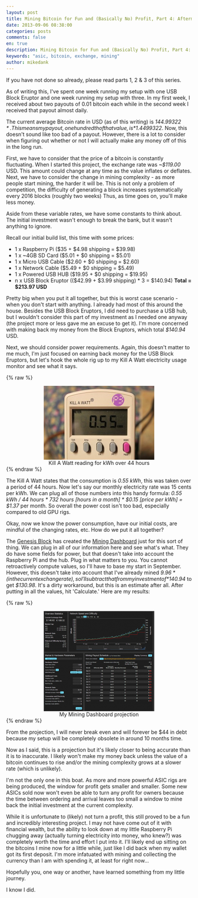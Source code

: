 ```yaml
---
layout: post
title: Mining Bitcoin for Fun and (Basically No) Profit, Part 4: Aftermath
date: 2013-09-06 08:38:00
categories: posts
comments: false
en: true
description: Mining Bitcoin for Fun and (Basically No) Profit, Part 4: Aftermath
keywords: "asic, bitcoin, exchange, mining"
author: mikedank
---
```


If you have not done so already, please read parts 1, 2 & 3 of this series.

As of writing this, I've spent one week running my setup with one USB Block Eruptor and one week running my setup with three. In my first week, I received about two payouts of 0.01 bitcoin each while in the second week I received that payout almost daily.

The current average Bitcoin rate in USD (as of this writing) is *$144.99322*. This means my payout, one hundredth of that value, is *$1.4499322*. Now, this doesn't sound like too bad of a payout. However, there is a lot to consider when figuring out whether or not I will actually make any money off of this in the long run.

First, we have to consider that the price of a bitcoin is constantly fluctuating. When I started this project, the exchange rate was *~$119.00* USD. This amount could change at any time as the value inflates or deflates. Next, we have to consider the change in mining complexity - as more people start mining, the harder it will be. This is not only a problem of competition, the difficulty of generating a block increases systematically every 2016 blocks (roughly two weeks) Thus, as time goes on, you'll make less money.

Aside from these variable rates, we have some constants to think about. The initial investment wasn't enough to break the bank, but it wasn't anything to ignore.

Recall our initial build list, this time with some prices:

* 1 x Raspberry Pi ($35 + $4.98 shipping = $39.98)
* 1 x ~4GB SD Card ($5.01 + $0 shipping = $5.01)
* 1 x Micro USB Cable ($2.60 + $0 shipping = $2.60)
* 1 x Network Cable ($5.49 + $0 shipping = $5.49)
* 1 x Powered USB HUB ($19.95 + $0 shipping = $19.95)
* n x USB Block Eruptor (($42.99 + $3.99 shipping) * 3 = $140.94)
**Total = $213.97 USD**

Pretty big when you put it all together, but this is worst case scenario - when you don't start with anything. I already had most of this around the house. Besides the USB Block Eruptors, I did need to purchase a USB hub, but I wouldn't consider this part of my investment as I needed one anyway (the project more or less gave me an excuse to get it). I'm more concerned with making back my money from the Block Eruptors, which total *$140.94* USD.

Next, we should consider power requirements. Again, this doesn't matter to me much, I'm just focused on earning back money for the USB Block Eruptors, but let's hook the whole rig up to my Kill A Watt electricity usage monitor and see what it says.

{% raw %}<center><a href="/assets/img/2013-09-06-mining-bitcoin-part4-01.jpg"><img style="width: 80%; max-width: 300px; display: block; margin: 0 auto; border 0" src="/assets/img/2013-09-06-mining-bitcoin-part4-01-sm.jpg"></a><figquote>Kill A Watt reading for kWh over 44 hours</figquote><br></center>{% endraw %}

The Kill A Watt states that the consumption is *0.55 kWh*, this was taken over a period of 44 hours. Now let's say our monthly electricity rate was 15 cents per kWh. We can plug all of those numbers into this handy formula: *0.55 kWh / 44 hours * 732 hours [hours in a month] * $0.15 [price per kWh] = $1.37* per month. So overall the power cost isn't too bad, especially compared to old GPU rigs.

Okay, now we know the power consumption, have our initial costs, are mindful of the changing rates, etc. How do we put it all together?

The [Genesis Block](http://thegenesisblock.com/) has created the [Mining Dashboard](http://mining.thegenesisblock.com/) just for this sort of thing. We can plug in all of our information here and see what's what. They do have some fields for power, but that doesn't take into account the Raspberry Pi and the hub. Plug in what matters to you. You cannot retroactively compute values, so I'll have to base my start in September. However, this doesn't take into account that I've already mined *$9.96* (in the current exchange rate), so I'll subtract that from my investment of *$140.94* to get *$130.98*. It's a dirty workaround, but this is an estimate after all. After putting in all the values, hit 'Calculate.' Here are my results:

{% raw %}<center><a href="/assets/img/2013-09-06-mining-bitcoin-part4-02.png"><img style="width: 80%; max-width: 300px; display: block; margin: 0 auto; border 0" src="/assets/img/2013-09-06-mining-bitcoin-part4-02-sm.png"></a><figquote>My Mining Dashboard projection</figquote><br></center>{% endraw %}

From the projection, I will never break even and will forever be $44 in debt because my setup will be completely obsolete in around 10 months time.

Now as I said, this is a projection but it's likely closer to being accurate than it is to inaccurate. I likely won't make my money back unless the value of a bitcoin continues to rise and/or the mining complexity grows at a slower rate (which is unlikely).

I'm not the only one in this boat. As more and more powerful ASIC rigs are being produced, the window for profit gets smaller and smaller. Some new ASICs sold now won't even be able to turn any profit for owners because the time between ordering and arrival leaves too small a window to mine back the initial investment at the current complexity.

While it is unfortunate to (likely) not turn a profit, this still proved to be a fun and incredibly interesting project. I may not have come out of it with financial wealth, but the ability to look down at my little Raspberry Pi chugging away (actually turning electricity into money, who knew?) was completely worth the time and effort I put into it. I'll likely end up sitting on the bitcoins I mine now for a little while, just like I did back when my wallet got its first deposit. I'm more infatuated with mining and collecting the currency than I am with spending it, at least for right now...

Hopefully you, one way or another, have learned something from my little journey.

I know I did.
